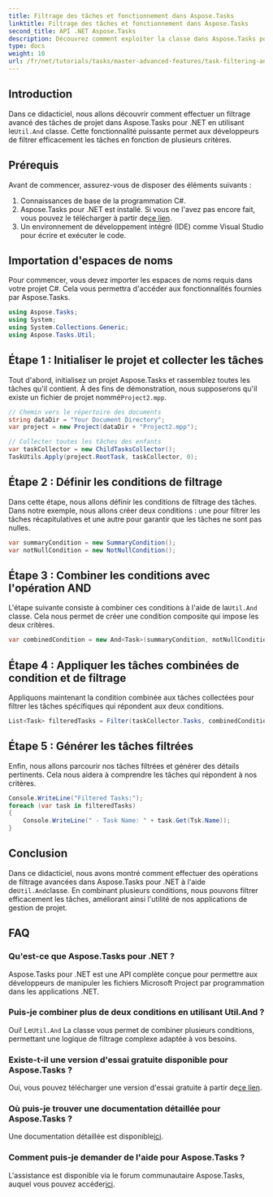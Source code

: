 ```yaml
---
title: Filtrage des tâches et fonctionnement dans Aspose.Tasks
linktitle: Filtrage des tâches et fonctionnement dans Aspose.Tasks
second_title: API .NET Aspose.Tasks
description: Découvrez comment exploiter la classe dans Aspose.Tasks pour .NET pour filtrer les tâches du projet en fonction de plusieurs conditions. En combinant des critères tels que des tâches récapitulatives et des attributs non nuls.
type: docs
weight: 10
url: /fr/net/tutorials/tasks/master-advanced-features/task-filtering-and-operation/
---
```

## Introduction

Dans ce didacticiel, nous allons découvrir comment effectuer un filtrage avancé des tâches de projet dans Aspose.Tasks pour .NET en utilisant le`Util.And` classe. Cette fonctionnalité puissante permet aux développeurs de filtrer efficacement les tâches en fonction de plusieurs critères.

## Prérequis

Avant de commencer, assurez-vous de disposer des éléments suivants :

1. Connaissances de base de la programmation C#.
2.  Aspose.Tasks pour .NET est installé. Si vous ne l'avez pas encore fait, vous pouvez le télécharger à partir de[ce lien](https://releases.aspose.com/tasks/net/).
3. Un environnement de développement intégré (IDE) comme Visual Studio pour écrire et exécuter le code.

## Importation d'espaces de noms

Pour commencer, vous devez importer les espaces de noms requis dans votre projet C#. Cela vous permettra d'accéder aux fonctionnalités fournies par Aspose.Tasks.

```csharp
using Aspose.Tasks;
using System;
using System.Collections.Generic;
using Aspose.Tasks.Util;

```

## Étape 1 : Initialiser le projet et collecter les tâches

 Tout d'abord, initialisez un projet Aspose.Tasks et rassemblez toutes les tâches qu'il contient. À des fins de démonstration, nous supposerons qu'il existe un fichier de projet nommé`Project2.mpp`.

```csharp
// Chemin vers le répertoire des documents
string dataDir = "Your Document Directory";
var project = new Project(dataDir + "Project2.mpp");

// Collecter toutes les tâches des enfants
var taskCollector = new ChildTasksCollector();
TaskUtils.Apply(project.RootTask, taskCollector, 0);
```

## Étape 2 : Définir les conditions de filtrage

Dans cette étape, nous allons définir les conditions de filtrage des tâches. Dans notre exemple, nous allons créer deux conditions : une pour filtrer les tâches récapitulatives et une autre pour garantir que les tâches ne sont pas nulles.

```csharp
var summaryCondition = new SummaryCondition();
var notNullCondition = new NotNullCondition();
```

## Étape 3 : Combiner les conditions avec l'opération AND

 L'étape suivante consiste à combiner ces conditions à l'aide de la`Util.And` classe. Cela nous permet de créer une condition composite qui impose les deux critères.

```csharp
var combinedCondition = new And<Task>(summaryCondition, notNullCondition);
```

## Étape 4 : Appliquer les tâches combinées de condition et de filtrage

Appliquons maintenant la condition combinée aux tâches collectées pour filtrer les tâches spécifiques qui répondent aux deux conditions.

```csharp
List<Task> filteredTasks = Filter(taskCollector.Tasks, combinedCondition);
```

## Étape 5 : Générer les tâches filtrées

Enfin, nous allons parcourir nos tâches filtrées et générer des détails pertinents. Cela nous aidera à comprendre les tâches qui répondent à nos critères.

```csharp
Console.WriteLine("Filtered Tasks:");
foreach (var task in filteredTasks)
{
    Console.WriteLine(" - Task Name: " + task.Get(Tsk.Name));
}
```

## Conclusion

 Dans ce didacticiel, nous avons montré comment effectuer des opérations de filtrage avancées dans Aspose.Tasks pour .NET à l'aide de`Util.And`classe. En combinant plusieurs conditions, nous pouvons filtrer efficacement les tâches, améliorant ainsi l'utilité de nos applications de gestion de projet.

## FAQ

### Qu'est-ce que Aspose.Tasks pour .NET ?

Aspose.Tasks pour .NET est une API complète conçue pour permettre aux développeurs de manipuler les fichiers Microsoft Project par programmation dans les applications .NET.

### Puis-je combiner plus de deux conditions en utilisant Util.And ?

 Oui! Le`Util.And` La classe vous permet de combiner plusieurs conditions, permettant une logique de filtrage complexe adaptée à vos besoins.

### Existe-t-il une version d'essai gratuite disponible pour Aspose.Tasks ?

 Oui, vous pouvez télécharger une version d'essai gratuite à partir de[ce lien](https://releases.aspose.com/).

### Où puis-je trouver une documentation détaillée pour Aspose.Tasks ?

 Une documentation détaillée est disponible[ici](https://reference.aspose.com/tasks/net/).

### Comment puis-je demander de l'aide pour Aspose.Tasks ?

 L'assistance est disponible via le forum communautaire Aspose.Tasks, auquel vous pouvez accéder[ici](https://forum.aspose.com/c/tasks/15).